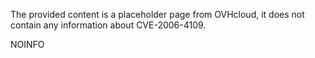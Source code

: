 The provided content is a placeholder page from OVHcloud, it does not contain any information about CVE-2006-4109.

NOINFO